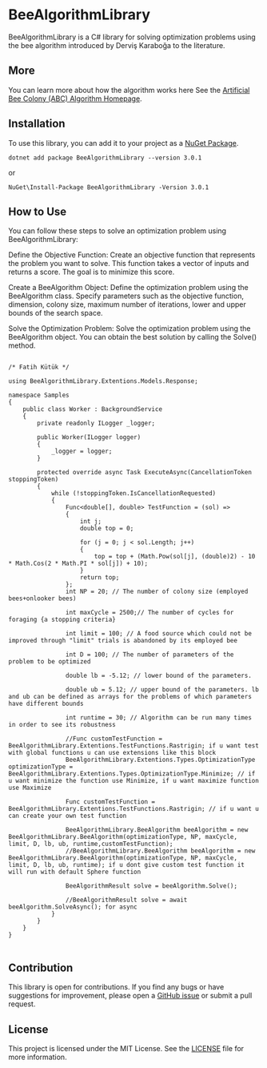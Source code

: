 

<h1>BeeAlgorithmLibrary</h1>

<p>BeeAlgorithmLibrary is a C# library for solving optimization problems using the bee algorithm introduced by Derviş Karaboğa to the literature.</p>

<h2>More</h2>
<p>You can learn more about how the algorithm works here See the <a href="https://abc.erciyes.edu.tr/">Artificial Bee Colony (ABC) Algorithm Homepage</a>.</p>
<h2>Installation</h2>

<p>To use this library, you can add it to your project as a <a href="https://www.nuget.org/packages/BeeAlgorithmLibrary">NuGet Package</a>.</p>

<pre>
<code>dotnet add package BeeAlgorithmLibrary --version 3.0.1</code></pre>
or
<pre>
<code>NuGet\Install-Package BeeAlgorithmLibrary -Version 3.0.1</code>
</pre>

<h2>How to Use</h2>
You can follow these steps to solve an optimization problem using BeeAlgorithmLibrary:

Define the Objective Function: Create an objective function that represents the problem you want to solve. This function takes a vector of inputs and returns a score. The goal is to minimize this score.

Create a BeeAlgorithm Object: Define the optimization problem using the BeeAlgorithm class. Specify parameters such as the objective function, dimension, colony size, maximum number of iterations, lower and upper bounds of the search space.

Solve the Optimization Problem: Solve the optimization problem using the BeeAlgorithm object. You can obtain the best solution by calling the Solve() method.

<pre>
<code>
/* Fatih Kütük */

using BeeAlgorithmLibrary.Extentions.Models.Response;

namespace Samples
{
    public class Worker : BackgroundService
    {
        private readonly ILogger<Worker> _logger;

        public Worker(ILogger<Worker> logger)
        {
            _logger = logger;
        }

        protected override async Task ExecuteAsync(CancellationToken stoppingToken)
        {
            while (!stoppingToken.IsCancellationRequested)
            {
                Func&lt;double[], double&gt; TestFunction = (sol) =&gt;
                {
                    int j;
                    double top = 0;
    
                    for (j = 0; j &lt; sol.Length; j++)
                    {
                        top = top + (Math.Pow(sol[j], (double)2) - 10 * Math.Cos(2 * Math.PI * sol[j]) + 10);
                    }
                    return top;
                };
                int NP = 20; // The number of colony size (employed bees+onlooker bees)

                int maxCycle = 2500;// The number of cycles for foraging {a stopping criteria}

                int limit = 100; // A food source which could not be improved through "limit" trials is abandoned by its employed bee

                int D = 100; // The number of parameters of the problem to be optimized

                double lb = -5.12; // lower bound of the parameters.

                double ub = 5.12; // upper bound of the parameters. lb and ub can be defined as arrays for the problems of which parameters have different bounds

                int runtime = 30; // Algorithm can be run many times in order to see its robustness

                //Func<double[], double> customTestFunction = BeeAlgorithmLibrary.Extentions.TestFunctions.Rastrigin; if u want test with global functions u can use extensions like this block
                BeeAlgorithmLibrary.Extentions.Types.OptimizationType optimizationType = BeeAlgorithmLibrary.Extentions.Types.OptimizationType.Minimize; // if u want minimize the function use Minimize, if u want maximize function use Maximize
               
                Func<double[], double> customTestFunction = BeeAlgorithmLibrary.Extentions.TestFunctions.Rastrigin; // if u want u can create your own test function 
                
                BeeAlgorithmLibrary.BeeAlgorithm beeAlgorithm = new BeeAlgorithmLibrary.BeeAlgorithm(optimizationType, NP, maxCycle, limit, D, lb, ub, runtime,customTestFunction);
                //BeeAlgorithmLibrary.BeeAlgorithm beeAlgorithm = new BeeAlgorithmLibrary.BeeAlgorithm(optimizationType, NP, maxCycle, limit, D, lb, ub, runtime); if u dont give custom test function it will run with default Sphere function
                
                BeeAlgorithmResult solve = beeAlgorithm.Solve();

                //BeeAlgorithmResult solve = await beeAlgorithm.SolveAsync(); for async 
            }
        }
    }
}
</code>
</pre>

<h2>Contribution</h2>

<p>This library is open for contributions. If you find any bugs or have suggestions for improvement, please open a <a href="https://github.com/example/example/issues">GitHub issue</a> or submit a pull request.</p>

<h2>License</h2>

<p>This project is licensed under the MIT License. See the <a href="LICENSE">LICENSE</a> file for more information.</p>


